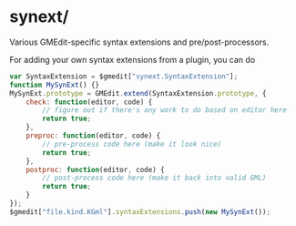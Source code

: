 # synext/

Various GMEdit-specific syntax extensions and pre/post-processors.

For adding your own syntax extensions from a plugin, you can do
```js
var SyntaxExtension = $gmedit["synext.SyntaxExtension"];
function MySynExt() {}
MySynExt.prototype = GMEdit.extend(SyntaxExtension.prototype, {
	check: function(editor, code) {
		// figure out if there's any work to do based on editor here
		return true;
	},
	preproc: function(editor, code) {
		// pre-process code here (make it look nice)
		return true;
	},
	postproc: function(editor, code) {
		// post-process code here (make it back into valid GML)
		return true;
	}
});
$gmedit["file.kind.KGml"].syntaxExtensions.push(new MySynExt());
```